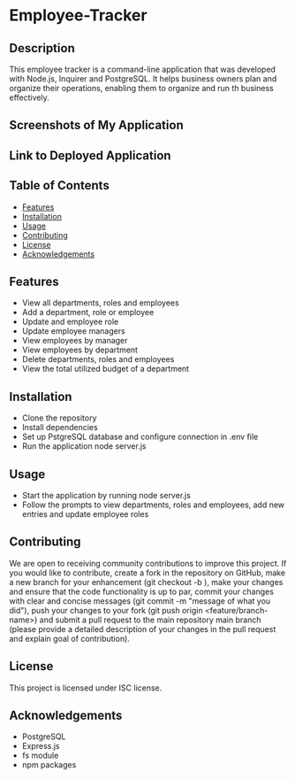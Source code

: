# Employee-Tracker

## Description
This employee tracker is a command-line application that was developed with Node.js, Inquirer and PostgreSQL. It helps business owners plan and organize their operations, enabling them to organize and run th business effectively.

## Screenshots of My Application

## Link to Deployed Application

## Table of Contents
- [Features](#features)
- [Installation](#installation)
- [Usage](#usage)
- [Contributing](#contributing)
- [License](#license)
- [Acknowledgements](#acknowledgements)

## Features
- View all departments, roles and employees
- Add a department, role or employee
- Update and employee role
- Update employee managers
- View employees by manager
- View employees by department
- Delete departments, roles and employees
- View the total utilized budget of a department

## Installation
- Clone the repository
- Install dependencies
- Set up PstgreSQL database and configure connection in .env file
- Run the application node server.js

## Usage
- Start the application by running node server.js
- Follow the prompts to view departments, roles and employees, add new entries and update employee roles

## Contributing
We are open to receiving community contributions to improve this project. If you would like to contribute, create a fork in the repository on GitHub, make a new branch for your enhancement (git checkout -b ), make your changes and ensure that the code functionality is up to par, commit your changes with clear and concise messages (git commit -m "message of what you did"), push your changes to your fork (git push origin <feature/branch-name>) and submit a pull request to the main repository main branch (please provide a detailed description of your changes in the pull request and explain goal of contribution).

## License
This project is licensed under ISC license.

## Acknowledgements
- PostgreSQL
- Express.js
- fs module
- npm packages